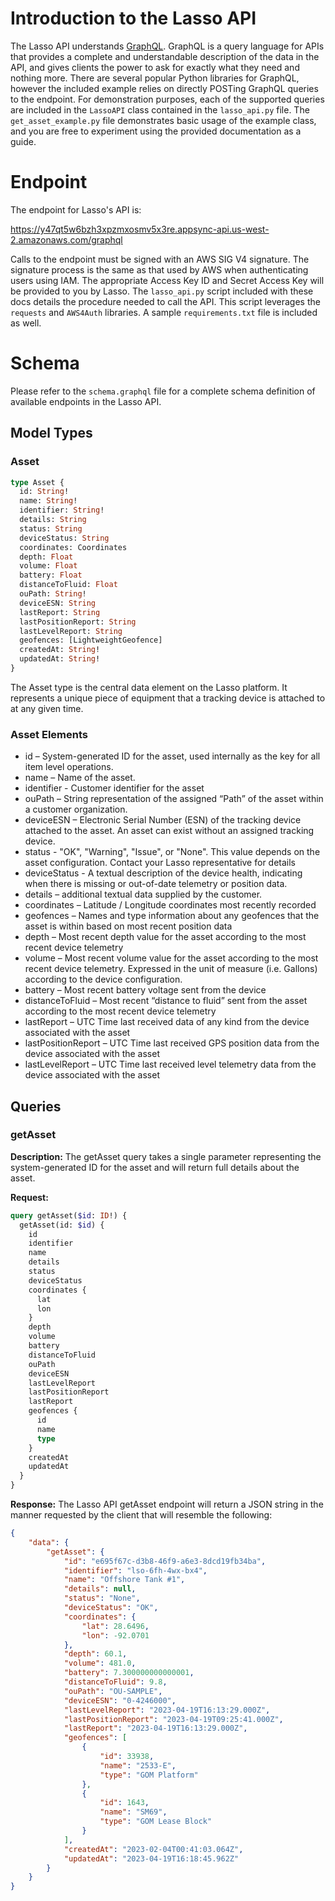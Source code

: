 # Introduction to the Lasso API

The Lasso API understands [GraphQL](https://graphql.org/). GraphQL is a query language for APIs that provides a complete
and understandable description of the data in the API, and gives clients the power to ask for exactly what they need and
nothing more. There are several popular Python libraries for GraphQL, however the included example relies on directly
POSTing GraphQL queries to the endpoint. For demonstration purposes, each of the supported queries are included in
the `LassoAPI` class contained in the `lasso_api.py` file. The `get_asset_example.py`
file demonstrates basic usage of the example class, and you are free to experiment using the provided documentation as a
guide.

# Endpoint

The endpoint for Lasso's API is:

https://y47qt5w6bzh3xpzmxosmv5x3re.appsync-api.us-west-2.amazonaws.com/graphql

Calls to the endpoint must be signed with an AWS SIG V4 signature. The signature process is the same as that used by
AWS when authenticating users using IAM. The appropriate Access Key ID and Secret Access Key will be provided to you by Lasso.
The `lasso_api.py` script included with these docs details the procedure needed to call the API. This script leverages
the `requests` and `AWS4Auth` libraries. A sample `requirements.txt` file is included as well.

# Schema

Please refer to the `schema.graphql` file for a complete schema definition of available endpoints in the Lasso API.

## Model Types

### Asset
```graphql
type Asset {
  id: String!
  name: String!
  identifier: String!
  details: String
  status: String
  deviceStatus: String    
  coordinates: Coordinates
  depth: Float
  volume: Float
  battery: Float
  distanceToFluid: Float
  ouPath: String!
  deviceESN: String
  lastReport: String
  lastPositionReport: String
  lastLevelReport: String
  geofences: [LightweightGeofence]
  createdAt: String!
  updatedAt: String!
}
```
The Asset type is the central data element on the Lasso platform.  It represents a unique piece of equipment that a
tracking device is attached to at any given time.

### Asset Elements
- id – System-generated ID for the asset, used internally as the key for all item level operations.
- name – Name of the asset.
- identifier - Customer identifier for the asset
- ouPath – String representation of the assigned “Path” of the asset within a customer organization.
- deviceESN – Electronic Serial Number (ESN) of the tracking device attached to the asset.  An asset can exist without an assigned tracking device.
- status - "OK", "Warning", "Issue", or "None".  This value depends on the asset configuration.  Contact your Lasso representative for details
- deviceStatus - A textual description of the device health, indicating when there is missing or out-of-date telemetry or position data.
- details – additional textual data supplied by the customer.
- coordinates – Latitude / Longitude coordinates most recently recorded
- geofences – Names and type information about any geofences that the asset is within based on most recent position data
- depth – Most recent depth value for the asset according to the most recent device telemetry
- volume – Most recent volume value for the asset according to the most recent device telemetry.  Expressed in the unit of measure (i.e. Gallons) according to the device configuration.
- battery – Most recent battery voltage sent from the device 
- distanceToFluid – Most recent “distance to fluid” sent from the asset according to the most recent device telemetry
- lastReport – UTC Time last received data of any kind from the device associated with the asset
- lastPositionReport –  UTC Time last received GPS position data from the device associated with the asset
- lastLevelReport – UTC Time last received level telemetry data from the device associated with the asset


## Queries

### getAsset

**Description:**
The getAsset query takes a single parameter representing the system-generated ID for the asset and will return full 
details about the asset.

**Request:**

```graphql
query getAsset($id: ID!) {
  getAsset(id: $id) {
    id
    identifier
    name
    details
    status
    deviceStatus
    coordinates {
      lat
      lon
    }
    depth
    volume    
    battery
    distanceToFluid
    ouPath      
    deviceESN
    lastLevelReport
    lastPositionReport
    lastReport
    geofences {
      id
      name
      type
    }
    createdAt
    updatedAt
  }
}
```

**Response:**
The Lasso API getAsset endpoint will return a JSON string in the manner requested by the client that will resemble the
following:

```json
{
    "data": {
        "getAsset": {
            "id": "e695f67c-d3b8-46f9-a6e3-8dcd19fb34ba",
            "identifier": "lso-6fh-4wx-bx4",
            "name": "Offshore Tank #1",
            "details": null,
            "status": "None",
            "deviceStatus": "OK",
            "coordinates": {
                "lat": 28.6496,
                "lon": -92.0701
            },
            "depth": 60.1,
            "volume": 481.0,
            "battery": 7.300000000000001,
            "distanceToFluid": 9.8,
            "ouPath": "OU-SAMPLE",
            "deviceESN": "0-4246000",
            "lastLevelReport": "2023-04-19T16:13:29.000Z",
            "lastPositionReport": "2023-04-19T09:25:41.000Z",
            "lastReport": "2023-04-19T16:13:29.000Z",
            "geofences": [
                {
                    "id": 33938,
                    "name": "2533-E",
                    "type": "GOM Platform"
                },
                {
                    "id": 1643,
                    "name": "SM69",
                    "type": "GOM Lease Block"
                }
            ],
            "createdAt": "2023-02-04T00:41:03.064Z",
            "updatedAt": "2023-04-19T16:18:45.962Z"
        }
    }
}
```


